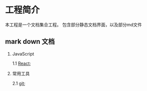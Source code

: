 # 工程简介

本工程是一个文档集合工程。
包含部分静态文档界面，以及部分md文件


## mark down 文档

1. JavaScript

    1.1 [React](./doc/react/index.md);

2. 常用工具

    2.1 [git](./doc/git/gitOperate.md);
